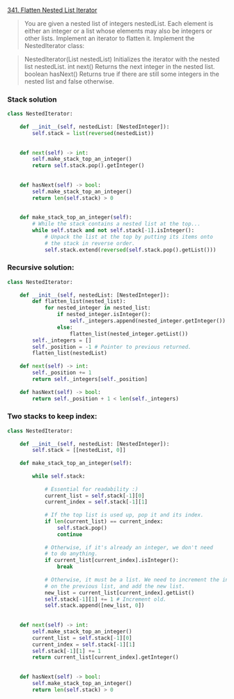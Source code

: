[341. Flatten Nested List Iterator](https://leetcode.com/problems/flatten-nested-list-iterator)

> You are given a nested list of integers nestedList. Each element is either an integer or a list whose elements may also be integers or other lists. Implement an iterator to flatten it.
> Implement the NestedIterator class:

> NestedIterator(List<NestedInteger> nestedList) Initializes the iterator with the nested list nestedList.
> int next() Returns the next integer in the nested list.
> boolean hasNext() Returns true if there are still some integers in the nested list and false otherwise.

### Stack solution

```python
class NestedIterator: 
     
    def __init__(self, nestedList: [NestedInteger]): 
        self.stack = list(reversed(nestedList)) 
         
         
    def next(self) -> int: 
        self.make_stack_top_an_integer() 
        return self.stack.pop().getInteger() 
     
         
    def hasNext(self) -> bool: 
        self.make_stack_top_an_integer() 
        return len(self.stack) > 0 
         
         
    def make_stack_top_an_integer(self): 
        # While the stack contains a nested list at the top... 
        while self.stack and not self.stack[-1].isInteger(): 
            # Unpack the list at the top by putting its items onto 
            # the stack in reverse order. 
            self.stack.extend(reversed(self.stack.pop().getList()))
```

### Recursive solution:

```python
class NestedIterator: 
     
    def __init__(self, nestedList: [NestedInteger]): 
        def flatten_list(nested_list): 
            for nested_integer in nested_list: 
                if nested_integer.isInteger(): 
                    self._integers.append(nested_integer.getInteger()) 
                else: 
                    flatten_list(nested_integer.getList())  
        self._integers = [] 
        self._position = -1 # Pointer to previous returned. 
        flatten_list(nestedList) 
     
    def next(self) -> int: 
        self._position += 1 
        return self._integers[self._position] 
         
    def hasNext(self) -> bool: 
        return self._position + 1 < len(self._integers)
```

### Two stacks to keep index:

```python
class NestedIterator: 
     
    def __init__(self, nestedList: [NestedInteger]): 
        self.stack = [[nestedList, 0]] 
         
    def make_stack_top_an_integer(self): 
         
        while self.stack: 
             
            # Essential for readability :) 
            current_list = self.stack[-1][0] 
            current_index = self.stack[-1][1] 
             
            # If the top list is used up, pop it and its index. 
            if len(current_list) == current_index: 
                self.stack.pop() 
                continue 
             
            # Otherwise, if it's already an integer, we don't need  
            # to do anything. 
            if current_list[current_index].isInteger(): 
                break 
             
            # Otherwise, it must be a list. We need to increment the index 
            # on the previous list, and add the new list. 
            new_list = current_list[current_index].getList() 
            self.stack[-1][1] += 1 # Increment old. 
            self.stack.append([new_list, 0]) 
             
     
    def next(self) -> int: 
        self.make_stack_top_an_integer() 
        current_list = self.stack[-1][0] 
        current_index = self.stack[-1][1] 
        self.stack[-1][1] += 1 
        return current_list[current_index].getInteger() 
         
     
    def hasNext(self) -> bool: 
        self.make_stack_top_an_integer() 
        return len(self.stack) > 0
```